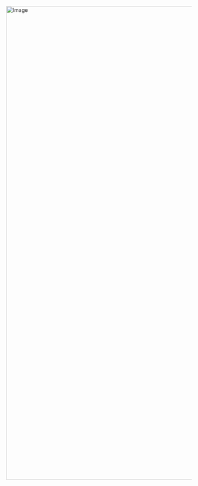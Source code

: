 <img width="1282" alt="Image" src="https://github.com/user-attachments/assets/6c9a530f-761a-48ec-a693-e97c0d4fe1a4" />
